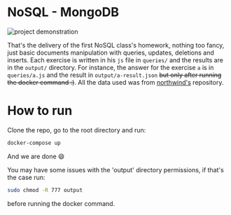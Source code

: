 # NoSQL - MongoDB

![project demonstration](./assets/demonstration.gif)

That's the delivery of the first NoSQL class's homework, nothing too fancy, just basic documents manipulation with queries, updates, deletions and inserts. Each exercise
is written in his `js` file in `queries/` and the results are in the `output/` directory. 
For instance, the answer for the exercise `a` is in `queries/a.js` and the result in `output/a-result.json` ~~but only after running the docker command :)~~.
All the data used was from [northwind's](https://github.com/jasny/mongodb-northwind) repository.

# How to run

Clone the repo, go to the root directory and run: 

```sh
docker-compose up
```

And we are done 😄

You may have some issues with the 'output' directory permissions, if that's the case run: 

```sh
sudo chmod -R 777 output
```

before running the docker command.

